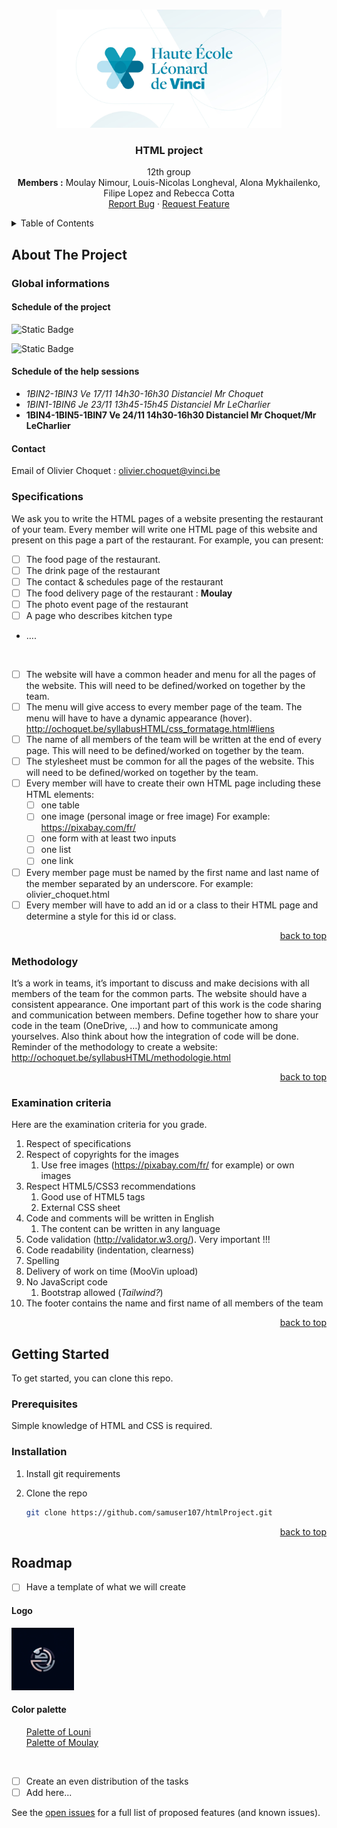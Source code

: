 <a name="readme-top"></a>

<!-- [![Issues][issues-shield]][issues-url] -->

<!-- PROJECT LOGO -->

<br />
<div align="center">
  <a href="https://github.com/samuser107/htmlProject/">
    <img src="images/vinci.jpg" alt="Logo" width="360" height="189">
  </a>

  <h3 align="center">HTML project</h3>

  <p align="center">
    12th group
    <br/>
    <b>Members :</b> Moulay Nimour, Louis-Nicolas Longheval, Alona Mykhailenko, Filipe Lopez and Rebecca Cotta
    <br/>
    <a href="https://github.com/samuser107/htmlProject/issues">Report Bug</a>
    ·
    <a href="https://github.com/samuser107/htmlProject/issues">Request Feature</a>
  </p>
</div>

<!-- TABLE OF CONTENTS -->
<details>
  <summary>Table of Contents</summary>
  <ol>
    <li>
      <a href="#about-the-project">About The Project</a>
      <ul>
      <li><a href="#global-informations">Global informations</a></li>
        <li><a href="#specifications">Specifications</a></li>
        <li><a href="#methodology">Methodology</a></li>
        <li><a href="#examination-criteria">Examination criteria</a></li>
      </ul>
    </li>
    <li>
      <a href="#getting-started">Getting Started</a>
      <ul>
        <li><a href="#prerequisites">Prerequisites</a></li>
        <li><a href="#installation">Installation</a></li>
      </ul>
    </li>
    <li><a href="#usage">Usage</a></li>
    <li><a href="#roadmap">Roadmap</a></li>
  </ol>
</details>


<!-- ABOUT THE PROJECT -->
## About The Project

### Global informations

#### Schedule of the project
![Static Badge](https://img.shields.io/badge/2023_10_06-Project_started-green)

![Static Badge](https://img.shields.io/badge/2023_12_01-Project_submission-blue)

<!-- - [ ] 2023-12-01: Project end (on Moovin) -->

#### Schedule of the help sessions
-  <i>1BIN2-1BIN3 Ve 17/11 14h30-16h30 Distanciel Mr Choquet</i>
-  <i>1BIN1-1BIN6 Je 23/11 13h45-15h45 Distanciel Mr LeCharlier</i>
-  <b>1BIN4-1BIN5-1BIN7 Ve 24/11 14h30-16h30 Distanciel Mr Choquet/Mr LeCharlier</b>

#### Contact
Email of Olivier Choquet : olivier.choquet@vinci.be

### Specifications

We ask you to write the HTML pages of a website presenting the restaurant of your team. Every
member will write one HTML page of this website and present on this page a part of the restaurant.
For example, you can present:
- [ ] The food page of the restaurant.
- [ ] The drink page of the restaurant
- [ ] The contact & schedules page of the restaurant
- [ ] The food delivery page of the restaurant : <b> Moulay </b>
- [ ] The photo event page of the restaurant
- [ ] A page who describes kitchen type
- ….
<br/>

- [ ] The website will have a common header and menu for all the pages of the website. This will need to be defined/worked on together by the team.
- [ ] The menu will give access to every member page of the team. The menu will have to have a dynamic appearance (hover). http://ochoquet.be/syllabusHTML/css_formatage.html#liens
- [ ] The name of all members of the team will be written at the end of every page. This will
need to be defined/worked on together by the team.
- [ ] The stylesheet must be common for all the pages of the website. This will need to be defined/worked on together by the team.
- [ ] Every member will have to create their own HTML page including these HTML elements:
  - [ ] one table
  - [ ] one image (personal image or free image) For example: https://pixabay.com/fr/
  - [ ] one form with at least two inputs
  - [ ] one list
  - [ ] one link
- [ ] Every member page must be named by the first name and last name of the member separated by an underscore. For example: olivier_choquet.html
- [ ] Every member will have to add an id or a class to their HTML page and determine a style for this id or class.

<p align="right"><a href="#readme-top">back to top</a></p>

### Methodology
It’s a work in teams, it’s important to discuss and make decisions with all members of the team for the common parts. The website should have a consistent appearance. One important part of this work is the code sharing and communication between members. Define together how to share your code in the team (OneDrive, …) and how to communicate among yourselves. Also think about how the integration of code will be done. Reminder of the methodology to create a website:
http://ochoquet.be/syllabusHTML/methodologie.html

<p align="right"><a href="#readme-top">back to top</a></p>

### Examination criteria

Here are the examination criteria for you grade.
1. Respect of specifications
2. Respect of copyrights for the images
   1. Use free images (https://pixabay.com/fr/ for example) or own images
3. Respect HTML5/CSS3 recommendations
   1. Good use of HTML5 tags
   2. External CSS sheet
4. Code and comments will be written in English
   1. The content can be written in any language
5. Code validation (http://validator.w3.org/). Very important !!!
6. Code readability (indentation, clearness)
7.  Spelling
8.  Delivery of work on time (MooVin upload)
9.  No JavaScript code
    1.  Bootstrap allowed (<i>Tailwind?</i>)
10. The footer contains the name and first name of all members of the team

<p align="right"><a href="#readme-top">back to top</a></p>

<!-- GETTING STARTED -->
## Getting Started

To get started, you can clone this repo.

### Prerequisites

Simple knowledge of HTML and CSS is required.

### Installation

1. Install git requirements

1. Clone the repo
   ```sh
   git clone https://github.com/samuser107/htmlProject.git
   ```

<p align="right"><a href="#readme-top">back to top</a></p>

<!-- ROADMAP -->
## Roadmap


- [ ] Have a template of what we will create

#### Logo
<img src="images/Restaurant-Logo.png" alt="Logo" width="100" height="100">

#### Color palette
  <ol>
    <a href="https://coolors.co/d6d6d6-cfb5c1-422040">Palette of Louni</a>
  <br/>
    <a href="https://coolors.co/73683b-000000-ffd700">Palette of Moulay</a>
  </ol>
<br>

- [ ] Create an even distribution of the tasks
- [ ] Add here...

See the [open issues](https://github.com/samuser107/htmlProject/issues) for a full list of proposed features (and known issues).

<!-- [issues-shield]: https://img.shields.io/github/issues/samuser107/htmlProject.svg?style=for-the-badge -->
[issues-url]: https://github.com/samuser107/htmlProject/issues